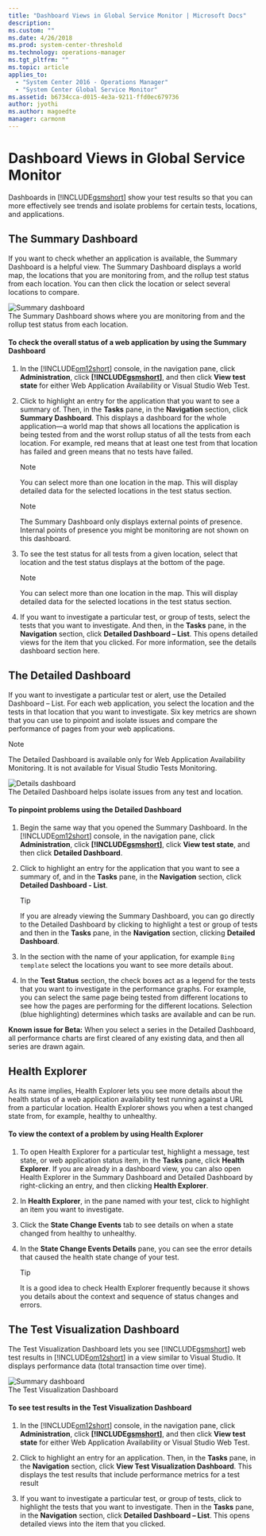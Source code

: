 ```yaml
---
title: "Dashboard Views in Global Service Monitor | Microsoft Docs"
description: 
ms.custom: ""
ms.date: 4/26/2018
ms.prod: system-center-threshold
ms.technology: operations-manager
ms.tgt_pltfrm: ""
ms.topic: article
applies_to: 
  - "System Center 2016 - Operations Manager"
  - "System Center Global Service Monitor"
ms.assetid: b6734cca-d015-4e3a-9211-ffd0ec679736
author: jyothi
ms.author: magoedte
manager: carmonm
---
```

# Dashboard Views in Global Service Monitor
Dashboards in [!INCLUDE[gsmshort](../includes/gsmshort-md.md)] show your test results so that you can more effectively see trends and isolate problems for certain tests, locations, and applications.  
  
## The Summary Dashboard  
 If you want to check whether an application is available, the Summary Dashboard is a helpful view. The Summary Dashboard displays a world map, the locations that you are monitoring from, and the rollup test status from each location. You can then click the location or select several locations to compare.  
  
 ![Summary dashboard](../media/gsm/outsidein-summarydashboard.png "OutsideIn_SummaryDashboard")  
The Summary Dashboard shows where you are monitoring from and the rollup test status from each location.  
  
#### To check the overall status of a web application by using the Summary Dashboard  
  
1.  In the [!INCLUDE[om12short](../includes/om12short-md.md)] console, in the navigation pane, click **Administration**, click **[!INCLUDE[gsmshort](../includes/gsmshort-md.md)]**, and then click **View test state** for either Web Application Availability or Visual Studio Web Test.  
  
2.  Click to highlight an entry for the application that you want to see a summary of. Then, in the **Tasks** pane, in the **Navigation** section, click **Summary Dashboard**. This displays a dashboard for the whole application—a world map that shows all locations the application is being tested from and the worst rollup status of all the tests from each location. For example, red means that at least one test from that location has failed and green means that no tests have failed.  
  
    > [!NOTE]
    >  You can select more than one location in the map. This will display detailed data for the selected locations in the test status section.  
  
    > [!NOTE]
    >  The Summary Dashboard only displays external points of presence. Internal points of presence you might be monitoring are not shown on this dashboard.  
  
3.  To see the test status for all tests from a given location, select that location and the test status displays at the bottom of the page.  
  
    > [!NOTE]
    >  You can select more than one location in the map. This will display detailed data for the selected locations in the test status section.  
  
4.  If you want to investigate a particular test, or group of tests, select the tests that you want to investigate. And then, in the **Tasks** pane, in the **Navigation** section, click **Detailed Dashboard – List**. This opens detailed views for the item that you clicked. For more information, see the details dashboard section here.  
  
## The Detailed Dashboard  
 If you want to investigate a particular test or alert, use the Detailed Dashboard – List. For each web application, you select the location and the tests in that location that you want to investigate. Six key metrics are shown that you can use to pinpoint and isolate issues and compare the performance of pages from your web applications.  
  
> [!NOTE]
>  The Detailed Dashboard is available only for Web Application Availability Monitoring. It is not available for Visual Studio Tests Monitoring.  
  
 ![Details dashboard](../media/gsm/outsidein-details.png "OutsideIn_Details")  
The Detailed Dashboard helps isolate issues from any test and location.  
  
#### To pinpoint problems using the Detailed Dashboard  
  
1.  Begin the same way that you opened the Summary Dashboard. In the [!INCLUDE[om12short](../includes/om12short-md.md)] console, in the navigation pane, click **Administration**, click **[!INCLUDE[gsmshort](../includes/gsmshort-md.md)]**, click **View test state**, and then click **Detailed Dashboard**.  
  
2.  Click to highlight an entry for the application that you want to see a summary of, and in the **Tasks** pane, in the **Navigation** section, click **Detailed Dashboard - List**.  
  
    > [!TIP]
    >  If you are already viewing the Summary Dashboard, you can go directly to the Detailed Dashboard by clicking to highlight a test or group of tests and then in the **Tasks** pane, in the **Navigation** section, clicking **Detailed Dashboard**.  
  
3.  In the section with the name of your application, for example `Bing template` select the locations you want to see more details about.  
  
4.  In the **Test Status** section, the check boxes act as a legend for the tests that you want to investigate in the performance graphs. For example, you can select the same page being tested from different locations to see how the pages are performing for the different locations. Selection (blue highlighting) determines which tasks are available and can be run.  
  
 **Known issue for Beta:** When you select a series in the Detailed Dashboard, all performance charts are first cleared of any existing data, and then all series are drawn again.  
  
## Health Explorer  
 As its name implies, Health Explorer lets you see more details about the health status of a web application availability test running against a URL from a particular location. Health Explorer shows you when a test changed state from, for example, healthy to unhealthy.  
  
#### To view the context of a problem by using Health Explorer  
  
1.  To open Health Explorer for a particular test, highlight a message, test state, or web application status item, in the **Tasks** pane, click **Health Explorer**. If you are already in a dashboard view, you can also open Health Explorer in the Summary Dashboard and Detailed Dashboard by right-clicking an entry, and then clicking **Health Explorer**.  
  
2.  In **Health Explorer**, in the pane named with your test, click to highlight an item you want to investigate.  
  
3.  Click the **State Change Events** tab to see details on when a state changed from healthy to unhealthy.  
  
4.  In the **State Change Events Details** pane, you can see the error details that caused the health state change of your test.  
  
    > [!TIP]
    >  It is a good idea to check Health Explorer frequently because it shows you details about the context and sequence of status changes and errors.  
  
## The Test Visualization Dashboard  
 The Test Visualization Dashboard lets you see [!INCLUDE[gsmshort](../includes/gsmshort-md.md)] web test results in [!INCLUDE[om12short](../includes/om12short-md.md)] in a view similar to Visual Studio. It displays performance data (total transaction time over time).  
  
 ![Summary dashboard](../media/gsm/outsidein-summarydashboard.png "OutsideIn_SummaryDashboard")  
The Test Visualization Dashboard  
  
#### To see test results in the Test Visualization Dashboard  
  
1.  In the [!INCLUDE[om12short](../includes/om12short-md.md)] console, in the navigation pane, click **Administration**, click **[!INCLUDE[gsmshort](../includes/gsmshort-md.md)]**, and then click **View test state** for either Web Application Availability or Visual Studio Web Test.  
  
2.  Click to highlight an entry for an application. Then, in the **Tasks** pane, in the **Navigation** section, click **View Test Visualization Dashboard**. This displays the test results that include performance metrics for a test result  
  
3.  If you want to investigate a particular test, or group of tests, click to highlight the tests that you want to investigate. Then in the **Tasks** pane, in the **Navigation** section, click **Detailed Dashboard – List**. This opens detailed views into the item that you clicked.
